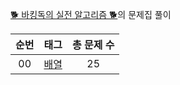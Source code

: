 [🐕 바킹독의 실전 알고리즘 🐕](https://github.com/encrypted-def/basic-algo-lecture)의 문제집 풀이

| 순번 | 태그                | 총 문제 수 |
| :--: | :-----------------: | :------: |
| 00 | [배열](Array) | 25 |

